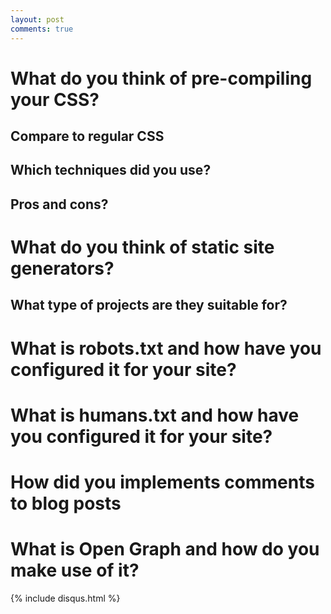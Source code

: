 ```yaml
---
layout: post
comments: true
---
```


# What do you think of pre-compiling your CSS?
## Compare to regular CSS
## Which techniques did you use?
## Pros and cons?

# What do you think of static site generators?
## What type of projects are they suitable for?

# What is robots.txt and how have you configured it for your site?

# What is humans.txt and how have you configured it for your site?

# How did you implements comments to blog posts
# What is Open Graph and how do you make use of it?


{% include disqus.html %}
